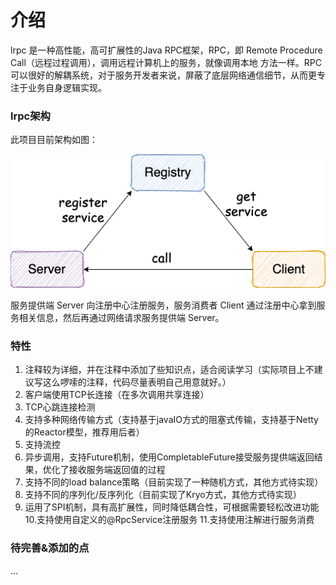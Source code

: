 # 介绍
lrpc 是一种高性能，高可扩展性的Java RPC框架，RPC，即 Remote Procedure Call（远程过程调用），调用远程计算机上的服务，就像调用本地
方法一样。RPC可以很好的解耦系统，对于服务开发者来说，屏蔽了底层网络通信细节，从而更专注于业务自身逻辑实现。


### lrpc架构

此项目目前架构如图：


![](./images/rpc-architure.png)

服务提供端 Server 向注册中心注册服务，服务消费者 Client 通过注册中心拿到服务相关信息，然后再通过网络请求服务提供端 Server。



### 特性
1. 注释较为详细，并在注释中添加了些知识点，适合阅读学习（实际项目上不建议写这么啰嗦的注释，代码尽量表明自己用意就好。）
2. 客户端使用TCP长连接（在多次调用共享连接）
3. TCP心跳连接检测
4. 支持多种网络传输方式（支持基于javaIO方式的阻塞式传输，支持基于Netty的Reactor模型，推荐用后者）
5. 支持流控
6. 异步调用，支持Future机制，使用CompletableFuture接受服务提供端返回结果，优化了接收服务端返回值的过程
7. 支持不同的load balance策略（目前实现了一种随机方式，其他方式待实现）
8. 支持不同的序列化/反序列化（目前实现了Kryo方式，其他方式待实现）
9. 运用了SPI机制，具有高扩展性，同时降低耦合性，可根据需要轻松改进功能
10.支持使用自定义的@RpcService注册服务
11.支持使用注解进行服务消费


### 待完善&添加的点
...
